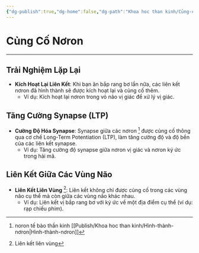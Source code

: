 ```yaml
---
{"dg-publish":true,"dg-home":false,"dg-path":"Khoa hoc than kinh/Củng-cố-nơron.md","permalink":"/khoa-hoc-than-kinh/cung-co-noron/","dgPassFrontmatter":true,"noteIcon":"","updated":"2025-01-12T15:18:34.145+07:00"}
---
```


# Củng Cố Nơron
---

## Trải Nghiệm Lặp Lại

- **Kích Hoạt Lại Liên Kết**: Khi bạn ăn bắp rang bơ lần nữa, các liên kết nơron đã hình thành sẽ được kích hoạt lại và củng cố thêm.
  - Ví dụ: Kích hoạt lại nơron trong vỏ não vị giác để xử lý vị giác.

## Tăng Cường Synapse (LTP)

- **Cường Độ Hóa Synapse**: Synapse giữa các nơron [^1] được củng cố thông qua cơ chế Long-Term Potentiation (LTP), làm tăng cường độ và độ bền của các liên kết synapse.
  - Ví dụ: Tăng cường độ synapse giữa nơron vị giác và nơron ký ức trong hải mã.

## Liên Kết Giữa Các Vùng Não

- **Liên Kết Liên Vùng**  [^2]: Liên kết không chỉ được củng cố trong các vùng não cụ thể mà còn giữa các vùng não khác nhau.
  - Ví dụ: Liên kết vị bắp rang bơ với ký ức về một địa điểm cụ thể (ví dụ: rạp chiếu phim).

[^1]: noron tế bào thần kinh [[Publish/Khoa hoc than kinh/Hình-thành-nơron\|Hình-thành-nơron]]

[^2]: Liên kết liên vùng
